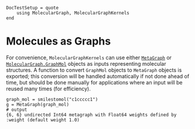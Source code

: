 ```@meta
DocTestSetup = quote
    using MolecularGraph, MolecularGraphKernels
end
```

# Molecules as Graphs

For convenience, `MolecularGraphKernels` can use either [`MetaGraph`](https://juliagraphs.org/MetaGraphs.jl/dev/) or [`MolecularGraph.GraphMol`](https://mojaie.github.io/MolecularGraph.jl/dev/) objects as inputs representing molecular structures.
A function to convert `GraphMol` objects to `MetaGraph` objects is exported; this conversion will be handled automatically if not done ahead of time, but should be done manually for applications where an input will be reused many times (for efficiency).

```jldoctest; output=false
graph_mol = smilestomol("c1ccccc1")
g = MetaGraph(graph_mol)
# output
{6, 6} undirected Int64 metagraph with Float64 weights defined by :weight (default weight 1.0)
```
